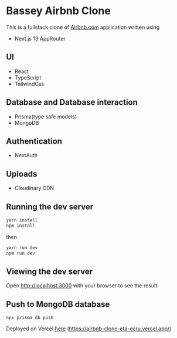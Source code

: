 # Bassey Airbnb Clone

This is a fullstack clone of [Airbnb.com](https://www.airbnb.com/) application written using

- Next.js 13 AppRouter

## UI

- React
- TypeScript
- TailwindCss

## Database and Database interaction

- Prisma(type safe models)
- MongoDB

## Authentication

- NextAuth

## Uploads

- Cloudinary CDN

## Running the dev server

```sh
yarn install
npm install
```

then

```sh
yarn run dev
npm run dev
```

## Viewing the dev server

Open [http://localhost:3000](http://localhost:3000) with your browser to see the result.

## Push to MongoDB database

```
npx prisma db push
```

Deployed on Vercel [here](https://airbnb-clone-eta-ecru.vercel.app/) (https://airbnb-clone-eta-ecru.vercel.app/)
